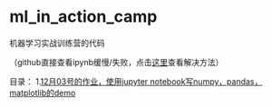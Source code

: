 # ml_in_action_camp
机器学习实战训练营的代码

（github直接查看ipynb缓慢/失败，点击[这里](https://blog.csdn.net/qq_24671941/article/details/84792084)查看解决方法）

目录：
1.[12月03号的作业，使用jupyter notebook写numpy，pandas，matplotlib的demo](1-1203.ipynb)
